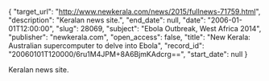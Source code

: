 {
  "target_url": "http://www.newkerala.com/news/2015/fullnews-71759.html", 
  "description": "Keralan news site.", 
  "end_date": null, 
  "date": "2006-01-01T12:00:00", 
  "slug": 28069, 
  "subject": "Ebola Outbreak, West Africa 2014", 
  "publisher": "newkerala.com", 
  "open_access": false, 
  "title": "New Kerala: Australian supercomputer to delve into Ebola", 
  "record_id": "20060101T120000/6ru1M4JPM+8A6BjmKAdcrg==", 
  "start_date": null
}

Keralan news site.